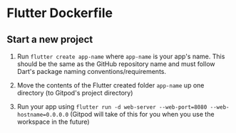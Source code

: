 # Flutter Dockerfile
## Start a new project
1. Run `flutter create app-name` where `app-name` is your app's name. This should be the same as the GitHub repository name and must follow Dart's package naming conventions/requirements.

2. Move the contents of the Flutter created folder `app-name` up one directory (to Gitpod's project directory)

3. Run your app using `flutter run -d web-server --web-port=8080 --web-hostname=0.0.0.0` (Gitpod will take of this for you when you use the workspace in the future)